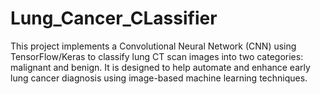 # Lung_Cancer_CLassifier
This project implements a Convolutional Neural Network (CNN) using TensorFlow/Keras to classify lung CT scan images into two categories: malignant and benign. It is designed to help automate and enhance early lung cancer diagnosis using image-based machine learning techniques.
